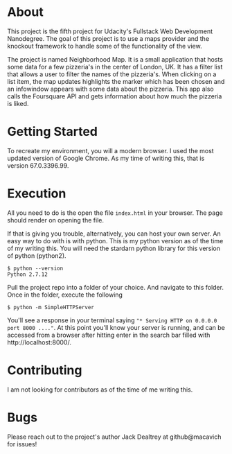 # About
This project is the fifth project for Udacity's Fullstack Web Development Nanodegree.  The goal of this project is to use a maps provider and the knockout framework to handle some of the functionality of the view.

The project is named Neighborhood Map.  It is a small application that hosts some data for a few pizzeria's in the center of London, UK.  It has a filter list that allows a user to filter the names of the pizzeria's.  When clicking on a list item, the map updates highlights the marker which has been chosen and an infowindow appears with some data about the pizzeria.  This app also calls the Foursquare API and gets information about how much the pizzeria is liked.


# Getting Started
To recreate my environment, you will a modern browser.  I used the most updated version of Google Chrome.  As my time of writing this, that is version 67.0.3396.99.

# Execution
All you need to do is the open the file `index.html` in your browser.  The page should render on opening the file.

If that is giving you trouble, alternatively, you can host your own server.  An easy way to do with is with python.  This is my python version as of the time of my writing this.  You will need the stardarn python library for this version of python (python2).
```
$ python --version
Python 2.7.12
```
Pull the project repo into a folder of your choice.  And navigate to this folder.  Once in the folder, execute the following
```
$ python -m SimpleHTTPServer
```

You'll see a response in your terminal saying `"* Serving HTTP on 0.0.0.0 port 8000 ...."`.  At this point you'll know your server is running, and can be accessed from a browser after hitting enter in the search bar filled with http://localhost:8000/.

# Contributing
I am not looking for contributors as of the time of me writing this.
# Bugs
Please reach out to the project's author Jack Dealtrey at github@macavich for issues!
